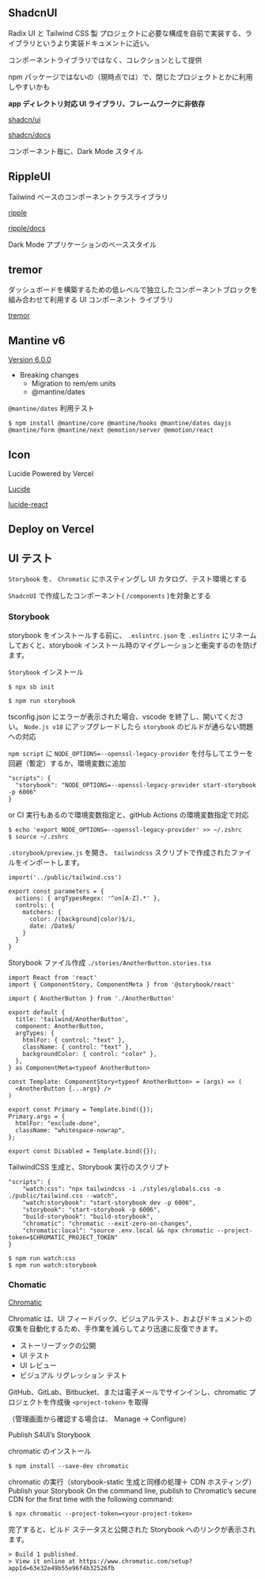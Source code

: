 ## ShadcnUI

Radix UI と Tailwind CSS 製 プロジェクトに必要な構成を自前で実装する、ライブラリというより実装ドキュメントに近い。

コンポーネントライブラリではなく、コレクションとして提供

npm パッケージではないの（現時点では）で、閉じたプロジェクトとかに利用しやすいかも

**app ディレクトリ対応 UI ライブラリ、フレームワークに非依存**

[shadcn/ui](https://ui.shadcn.com/)

[shadcn/docs](https://ui.shadcn.com/docs)

コンポーネント毎に、Dark Mode スタイル

## RippleUI

Tailwind ベースのコンポーネントクラスライブラリ

[ripple](https://www.ripple-ui.com/)

[ripple/docs](https://www.ripple-ui.com/docs/get-started/installation)

Dark Mode アプリケーションのベーススタイル

## tremor

ダッシュボードを構築するための低レベルで独立したコンポーネントブロックを組み合わせて利用する UI コンポーネント ライブラリ

[tremor](https://www.tremor.so/)

## Mantine v6

[Version 6.0.0](https://mantine.dev/changelog/6-0-0/)

- Breaking changes
  - Migration to rem/em units
  - @mantine/dates

`@mantine/dates` 利用テスト

```
$ npm install @mantine/core @mantine/hooks @mantine/dates dayjs @mantine/form @mantine/next @emotion/server @emotion/react
```

## Icon

Lucide Powered by Vercel

[Lucide](https://lucide.dev/)

[lucide-react](https://github.com/lucide-icons/lucide/tree/main/packages/lucide-react#lucide-react)

## Deploy on Vercel

## UI テスト

`Storybook` を、 `Chromatic` にホスティングし UI カタログ、テスト環境とする

`ShadcnUI` で作成したコンポーネント( `/components` )を対象とする

### Storybook

storybook をインストールする前に、 `.eslintrc.json` を `.eslintrc` にリネームしておくと、storybook インストール時のマイグレーションと衝突するのを防げます。

`Storybook` インストール

```
$ npx sb init
```

```
$ npm run storybook
```

tsconfig.json にエラーが表示された場合、vscode を終了し、開いてください。
`Node.js v18` にアップグレードしたら `storybook` のビルドが通らない問題への対応

`npm script` に `NODE_OPTIONS=--openssl-legacy-provider` を付与してエラーを回避（暫定）するか、環境変数に追加

```
"scripts": {
  "storybook": "NODE_OPTIONS=--openssl-legacy-provider start-storybook -p 6006"
}
```

or CI 実行もあるので環境変数指定と、gitHub Actions の環境変数指定で対応

```
$ echo 'export NODE_OPTIONS=--openssl-legacy-provider' >> ~/.zshrc
$ source ~/.zshrc
```

`.storybook/preview.js` を開き、 `tailwindcss` スクリプトで作成されたファイルをインポートします。

```
import('../public/tailwind.css')

export const parameters = {
  actions: { argTypesRegex: '^on[A-Z].*' },
  controls: {
    matchers: {
      color: /(background|color)$/i,
      date: /Date$/
    }
  }
}
```

Storybook ファイル作成
`./stories/AnotherButton.stories.tsx`

```
import React from 'react'
import { ComponentStory, ComponentMeta } from '@storybook/react'

import { AnotherButton } from './AnotherButton'

export default {
  title: 'tailwind/AnotherButton',
  component: AnotherButton,
  argTypes: {
    htmlFor: { control: "text" },
    className: { control: "text" },
    backgroundColor: { control: "color" },
  },
} as ComponentMeta<typeof AnotherButton>

const Template: ComponentStory<typeof AnotherButton> = (args) => (
  <AnotherButton {...args} />
)

export const Primary = Template.bind({});
Primary.args = {
  htmlFor: "exclude-done",
  className: "whitespace-nowrap",
};

export const Disabled = Template.bind({});
```

TailwindCSS 生成と、Storybook 実行のスクリプト

```
"scripts": {
    "watch:css": "npx tailwindcss -i ./styles/globals.css -o ./public/tailwind.css --watch",
    "watch:storybook": "start-storybook dev -p 6006",
    "storybook": "start-storybook -p 6006",
    "build-storybook": "build-storybook",
    "chromatic": "chromatic --exit-zero-on-changes",
    "chromatic:local": "source .env.local && npx chromatic --project-token=$CHROMATIC_PROJECT_TOKEN"
}
```

```
$ npm run watch:css
$ npm run watch:storybook
```

### Chomatic

[Chromatic](https://www.chromatic.com/)

Chromatic は、UI フィードバック、ビジュアルテスト、およびドキュメントの収集を自動化するため、手作業を減らしてより迅速に反復できます。

- ストーリーブックの公開
- UI テスト
- UI レビュー
- ビジュアル リグレッション テスト

GitHub、GitLab、Bitbucket、または電子メールでサインインし、chromatic プロジェクトを作成後 `<project-token>` を取得

（管理画面から確認する場合は、 Manage -> Configure）

Publish S4UI’s Storybook

chromatic のインストール

```
$ npm install --save-dev chromatic
```

chromatic の実行（storybook-static 生成と同様の処理＋ CDN ホスティング）
Publish your Storybook
On the command line, publish to Chromatic’s secure CDN for the first time with the following command:

```
$ npx chromatic --project-token=<your-project-token>
```

完了すると、ビルド ステータスと公開された Storybook へのリンクが表示されます。

```
> Build 1 published.
> View it online at https://www.chromatic.com/setup?appId=63e32e49b55e96f4b32526fb
```
